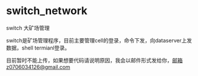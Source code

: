 # switch_network
switch 大矿场管理

switch是矿场管理程序，目前主要管理cell的登录，命令下发，向dataserver上发数据，shell termianl登录。

目前暂时不能上传，如果想要代码请说明原因，我会以邮件形式发给你，邮箱z0706034126@gmail.com
